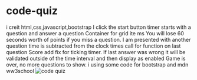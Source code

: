 # code-quiz
i creit html,css,javascript,bootstrap
I click the start button timer starts with a question and answer a question
 Container for grid ite ms 
You will lose 60 seconds worth of points if you miss a question.
I am presented with another question
time is subtracted from the clock
times call for function on last question
Score add fix for ticking timer.
If last answer was wrong it will be validated outside of the time interval and then display as enabled 
Game is over, no more questions to show.
i using some code for bootstrap and mdn ww3school
![code quiz]('file:///C:/Users/Jaymin/Desktop/code-quiz/index.html')
